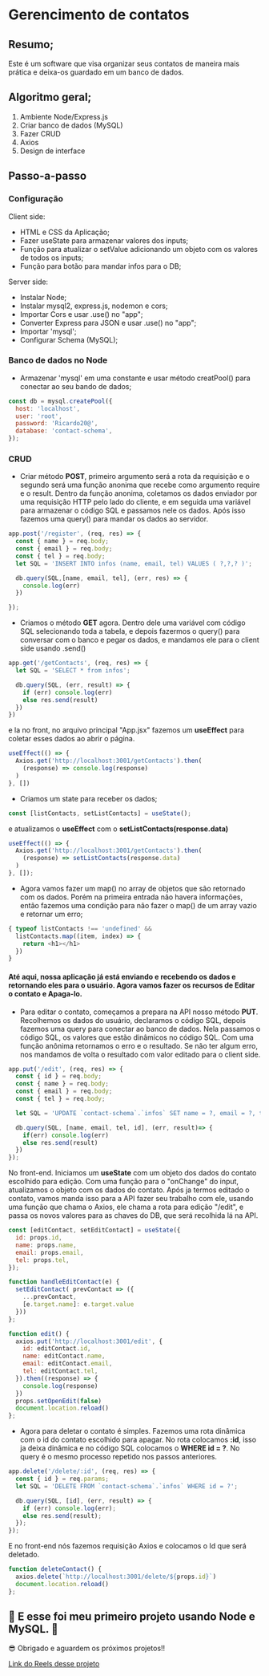 # Gerencimento de contatos

## Resumo;
Este é um software que visa organizar seus contatos de maneira mais prática e deixa-os guardado em um banco de dados.

## Algoritmo geral;
1. Ambiente Node/Express.js
2. Criar banco de dados (MySQL)
3. Fazer CRUD
4. Axios
5. Design de interface

## Passo-a-passo

### Configuração

Client side:
- HTML e CSS da Aplicação;
- Fazer useState para armazenar valores dos inputs;
- Função para atualizar o setValue adicionando um objeto com os valores de todos os inputs;
- Função para botão para mandar infos para o DB;

Server side:
- Instalar Node;
- Instalar mysql2, express.js, nodemon e cors;
- Importar Cors e usar .use() no "app";
- Converter Express para JSON e usar .use() no "app";
- Importar 'mysql';
- Configurar Schema (MySQL);

### Banco de dados no Node
- Armazenar 'mysql' em uma constante e usar método creatPool() para conectar ao seu bando de dados;

```js
const db = mysql.createPool({
  host: 'localhost',
  user: 'root',
  password: 'Ricardo20@',
  database: 'contact-schema',
});
```

### CRUD
- Criar método **POST**, primeiro argumento será a rota da requisição e o segundo será uma função anonima que recebe como argumento require e o result. Dentro da função anonima, coletamos os dados enviador por uma requisição HTTP pelo lado do cliente, e em seguida uma variável para armazenar o código SQL e passamos nele os dados. Após isso fazemos uma query() para mandar os dados ao servidor.

```js
app.post('/register', (req, res) => {
  const { name } = req.body;
  const { email } = req.body;
  const { tel } = req.body;
  let SQL = 'INSERT INTO infos (name, email, tel) VALUES ( ?,?,? )';

  db.query(SQL,[name, email, tel], (err, res) => {
    console.log(err)
  })

});
```

- Criamos o método **GET** agora. Dentro dele uma variável com código SQL selecionando toda a tabela, e depois fazermos o query() para conversar com o banco e pegar os dados, e mandamos ele para o client side usando .send()

```js
app.get('/getContacts', (req, res) => {
  let SQL = 'SELECT * from infos';

  db.query(SQL, (err, result) => {
    if (err) console.log(err)
    else res.send(result)
  })
})
```
e la no front, no arquivo principal "App.jsx" fazemos um **useEffect** para coletar esses dados ao abrir o página.

```js
useEffect(() => {
  Axios.get('http://localhost:3001/getContacts').then(
    (response) => console.log(response) 
  )
}, [])
```

- Criamos um state para receber os dados;
```js
const [listContacts, setListContacts] = useState();
```
e atualizamos o **useEffect** com o **setListContacts(response.data)**

```js
useEffect(() => {
  Axios.get('http://localhost:3001/getContacts').then(
    (response) => setListContacts(response.data)
  )
}, []);
```

- Agora vamos fazer um map() no array de objetos que são retornado com os dados. Porém na primeira entrada não havera informações, então fazemos uma condição para não fazer o map() de um array vazio e retornar um erro;

```js
{ typeof listContacts !== 'undefined' && 
  listContacts.map((item, index) => {
    return <h1></h1>
  })
} 
```

#### Até aqui, nossa aplicação já está enviando e recebendo os dados e retornando eles para o usuário. Agora vamos fazer os recursos de Editar o contato e Apaga-lo.

- Para editar o contato, começamos a prepara na API nosso método **PUT**.
Recolhemos os dados do usuário, declaramos o código SQL, depois fazemos uma query para conectar ao banco de dados. Nela passamos o código SQL, os valores que estão dinâmicos no código SQL. Com uma função anônima retornamos o erro e o resultado. Se não ter algum erro, nos mandamos de volta o resultado com valor editado para o client side.

```js
app.put('/edit', (req, res) => {
  const { id } = req.body;
  const { name } = req.body;
  const { email } = req.body;
  const { tel } = req.body;

  let SQL = 'UPDATE `contact-schema`.`infos` SET name = ?, email = ?, tel = ? WHERE id = ?'

  db.query(SQL, [name, email, tel, id], (err, result)=> {
    if(err) console.log(err)
    else res.send(result)
  })
});
```
No front-end. Iniciamos um **useState** com um objeto dos dados do contato escolhido para edição. Com uma função para o "onChange" do input, atualizamos o objeto com os dados do contato. Após ja termos editado o contato, vamos manda isso para a API fazer seu trabalho com ele, usando uma função que chama o Axios, ele chama a rota para edição "/edit", e passa os novos valores para as chaves do DB, que será recolhida lá na API.

```js
const [editContact, setEditContact] = useState({
  id: props.id,
  name: props.name,
  email: props.email,
  tel: props.tel,
});

function handleEditContact(e) {
  setEditContact( prevContact => ({
    ...prevContact,
    [e.target.name]: e.target.value
  }))
};

function edit() {
  axios.put('http://localhost:3001/edit', {
    id: editContact.id,
    name: editContact.name,
    email: editContact.email,
    tel: editContact.tel,
  }).then((response) => {
    console.log(response)
  })
  props.setOpenEdit(false)
  document.location.reload()
};
```

- Agora para deletar o contato é simples. Fazemos uma rota dinâmica com o id do contato escolhido para apagar. No rota colocamos **:id**, isso ja deixa dinâmica e no código SQL colocamos o **WHERE id = ?**. No query é o mesmo processo repetido nos passos anteriores.

```js
app.delete('/delete/:id', (req, res) => {
  const { id } = req.params;
  let SQL = 'DELETE FROM `contact-schema`.`infos` WHERE id = ?';

  db.query(SQL, [id], (err, result) => {
    if (err) console.log(err);
    else res.send(result);
  });
});
```
E no front-end nós fazemos requisição Axios e colocamos o Id que será deletado.

```js
function deleteContact() {
  axios.delete(`http://localhost:3001/delete/${props.id}`)
  document.location.reload()
};
```

## 🎉 E esse foi meu primeiro projeto usando Node e MySQL. 🎉

😎 Obrigado e aguardem os próximos projetos!!

<a href='https://www.instagram.com/p/CqV4EHPNAW9/' target='_blank'>Link do Reels desse projeto</a>

